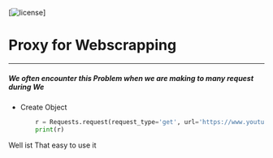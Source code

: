 [![license](https://img.shields.io/github/license/mashape/apistatus.svg?maxAge=2592000)]


# Proxy for Webscrapping 
------------------------------
##### We often encounter this Problem when we are making to many request during We

- Create Object 
    ```python
        r = Requests.request(request_type='get', url='https://www.youtube.com')
        print(r)
    ```
      
Well ist That easy to use it 
